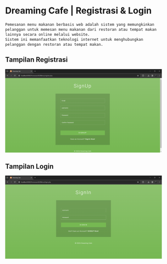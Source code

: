 # Dreaming Cafe | Registrasi & Login

    Pemesanan menu makanan berbasis web adalah sistem yang memungkinkan pelanggan untuk memesan menu makanan dari restoran atau tempat makan lainnya secara online melalui website.
    Sistem ini memanfaatkan teknologi internet untuk menghubungkan pelanggan dengan restoran atau tempat makan.

## Tampilan Registrasi

![img.1](gambar/register.png)

## Tampilan Login

![img.2](gambar/login.png)
